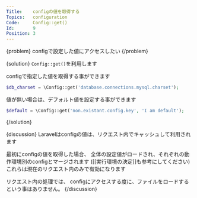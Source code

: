 ```yaml
---
Title:    configの値を取得する
Topics:   configuration
Code:     Config::get()
Id:       9
Position: 3
---
```


{problem}
configで設定した値にアクセスしたい
{/problem}

{solution}
`Config::get()`を利用します

configで指定した値を取得する事ができます

```php
$db_charset = \Config::get('database.connections.mysql.charset');
```

値が無い場合は、デフォルト値を設定する事ができます

```php
$default = \Config::get('non.existant.config.key', 'I am default');
```
{/solution}

{discussion}
Laravelはconfigの値は、リクエスト内でキャッシュして利用されます

最初にconfigの値を取得した場合、
全体の設定値がロードされ、それぞれの動作環境別のconfigとマージされます
([[実行環境の決定]]も参考にしてください)
これらは現在のリクエスト内のみで有効になります

リクエスト内の処理では、
configにアクセスする度に、ファイルをロードするという事はありません。
{/discussion}
